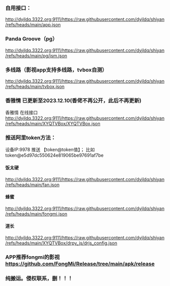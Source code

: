 ### 自用接口：
http://dyjldq.3322.org:9111/https://raw.githubusercontent.com/dyjldq/shiyan/refs/heads/main/app.json

### Panda Groove（pg）
http://dyjldq.3322.org:9111/https://raw.githubusercontent.com/dyjldq/shiyan/refs/heads/main/pg/jsm.json

### 多线路（影视app支持多线路，tvbox自测）
http://dyjldq.3322.org:9111/https://raw.githubusercontent.com/dyjldq/shiyan/refs/heads/main/tvbox.json

### 香雅情 已更新至2023.12.10(香佬不再公开，此后不再更新)
香雅情 在线接口 http://dyjldq.3322.org:9111/https://raw.githubusercontent.com/dyjldq/shiyan/refs/heads/main/XYQTVBox/XYQTVBox.json

### 推送阿里token方法：
设备IP:9978	推送 【token@token值】；
比如 token@e5d97dc550624e819065be97691af7be

#### 饭太硬 
http://dyjldq.3322.org:9111/https://raw.githubusercontent.com/dyjldq/shiyan/refs/heads/main/fan.json

#### 蜂蜜
http://dyjldq.3322.org:9111/https://raw.githubusercontent.com/dyjldq/shiyan/refs/heads/main/fongmi.json

#### 道长
http://dyjldq.3322.org:9111/https://raw.githubusercontent.com/dyjldq/shiyan/refs/heads/main/XYQTVBox/drpy_js/drjs_config.json

### APP推荐fongmi的影视 https://github.com/FongMi/Release/tree/main/apk/release

### 纯搬运。侵权联系，删！！！
